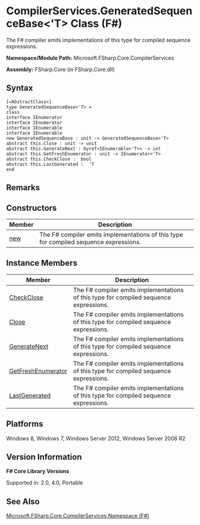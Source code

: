 # CompilerServices.GeneratedSequenceBase<'T> Class (F#)

The F# compiler emits implementations of this type for compiled sequence expressions.

**Namespace/Module Path:** Microsoft.FSharp.Core.CompilerServices

**Assembly:** FSharp.Core (in FSharp.Core.dll)


## Syntax

```
[<AbstractClass>]
type GeneratedSequenceBase<'T> =
class
interface IEnumerator
interface IEnumerator
interface IEnumerable
interface IEnumerable
new GeneratedSequenceBase : unit -> GeneratedSequenceBase<'T>
abstract this.Close : unit -> unit
abstract this.GenerateNext : byref<IEnumerable<'T>> -> int
abstract this.GetFreshEnumerator : unit -> IEnumerator<'T>
abstract this.CheckClose :  bool
abstract this.LastGenerated :  'T
end
```

## Remarks

## Constructors


|Member|Description|
|------|-----------|
|[new](http://msdn.microsoft.com/en-us/library/c4c0088e-9cc3-48c1-b56a-daea63852da5)|The F# compiler emits implementations of this type for compiled sequence expressions.|

## Instance Members


|Member|Description|
|------|-----------|
|[CheckClose](http://msdn.microsoft.com/en-us/library/7080b2ce-73f0-4457-b255-d02c8915ac05)|The F# compiler emits implementations of this type for compiled sequence expressions.|
|[Close](http://msdn.microsoft.com/en-us/library/17171809-449d-4311-97a2-50f77ebd2518)|The F# compiler emits implementations of this type for compiled sequence expressions.|
|[GenerateNext](http://msdn.microsoft.com/en-us/library/9c6e1da1-a6ad-4fc3-887f-e6ea063d9864)|The F# compiler emits implementations of this type for compiled sequence expressions.|
|[GetFreshEnumerator](http://msdn.microsoft.com/en-us/library/5ba71cbc-66e3-4062-b687-2b93ada2cb98)|The F# compiler emits implementations of this type for compiled sequence expressions.|
|[LastGenerated](http://msdn.microsoft.com/en-us/library/a5f67d10-60ef-4ce7-ac2e-2fb01964d621)|The F# compiler emits implementations of this type for compiled sequence expressions.|

## Platforms
Windows 8, Windows 7, Windows Server 2012, Windows Server 2008 R2


## Version Information
**F# Core Library Versions**

Supported in: 2.0, 4.0, Portable




## See Also
[Microsoft.FSharp.Core.CompilerServices Namespace &#40;F&#35;&#41;](Microsoft.FSharp.Core.CompilerServices+Namespace+%28FSharp%29.md)

